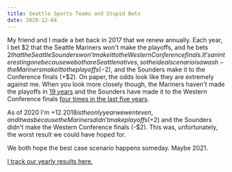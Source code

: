 ```yaml
---
title: Seattle Sports Teams and Stupid Bets
date: 2020-12-04
---
```


My friend and I made a bet back in 2017 that we renew annually. Each year, I bet $2 that the Seattle Mariners won't make the playoffs, and he bets $2 that the Seattle Sounders won't make it to the Western Conference finals. It's an interesting one because we both are Seattle natives, so the ideal scenario is a wash - the Mariners make it to the playoffs (-$2), and the Sounders make it to the Conference finals (+$2). On paper, the odds look like they are extremely against me. When you look more closely though, the Mariners haven't made the playoffs in [19 years](https://www.forbes.com/sites/maurybrown/2020/11/09/as-kyle-lewis-wins-al-rookie-of-the-year-award-mariners-bleak-playoff-drought-may-soon-end/?sh=54bad1575e3a) and the Sounders have made it to the Western Conference finals [four times in the last five years](https://www.seattletimes.com/sports/sounders/sounders-will-make-their-usual-appearance-in-western-conference-final/).

As of 2020 I'm +$12. 2018 is the only year we went even, and it was because the Mariners didn't make playoffs (+$2) and the Sounders didn't make the Western Conference finals (-$2). This was, unfortunately, the worst result we could have hoped for.

We both hope the best case scenario happens someday. Maybe 2021.

[I track our yearly results here.](/bet)
